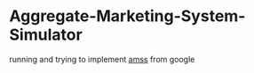 # Aggregate-Marketing-System-Simulator
running and trying to implement [amss](https://github.com/google/amss) from google 
